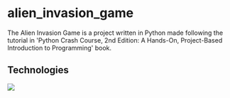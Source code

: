 # alien_invasion_game
The Alien Invasion Game is a project written in Python made following the tutorial in 'Python Crash Course, 2nd Edition: A Hands-On, Project-Based Introduction to Programming' book. 

## Technologies
<img src="https://img.shields.io/badge/Python-3776AB?style=for-the-badge&logo=python&logoColor=white"/>


